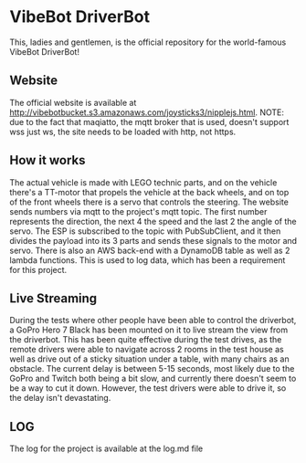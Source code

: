 # VibeBot DriverBot
This, ladies and gentlemen, is the official repository for the world-famous VibeBot DriverBot!

## Website
The official website is available at http://vibebotbucket.s3.amazonaws.com/joysticks3/nipplejs.html.
      NOTE: due to the fact that maqiatto, the mqtt broker that is used, doesn't support wss just ws, the site needs to be loaded with http, not https.

## How it works
The actual vehicle is made with LEGO technic parts, and on the vehicle there's a TT-motor that propels the vehicle at the back wheels, and on top of the front wheels there is a servo that controls the steering.
The website sends numbers via mqtt to the project's mqtt topic. The first number represents the direction, the next 4 the speed and the last 2 the angle of the servo. The ESP is subscribed to the topic with PubSubClient, and it then divides the payload into its 3 parts and sends these signals to the motor and servo. There is also an AWS back-end with a DynamoDB table as well as 2 lambda functions. This is used to log data, which has been a requirement for this project.

## Live Streaming
During the tests where other people have been able to control the driverbot, a GoPro Hero 7 Black has been mounted on it to live stream the view from the driverbot. This has been quite effective during the test drives, as the remote drivers were able to navigate across 2 rooms in the test house as well as drive out of a sticky situation under a table, with many chairs as an obstacle. The current delay is between 5-15 seconds, most likely due to the GoPro and Twitch both being a bit slow, and currently there doesn't seem to be a way to cut it down. However, the test drivers were able to drive it, so the delay isn't devastating.

## LOG
The log for the project is available at the log.md file
